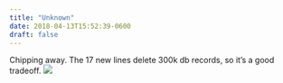 ```yaml
---
title: "Unknown"
date: 2018-04-13T15:52:39-0600
draft: false
---
```


Chipping away. The 17 new lines delete 300k db records, so it’s a good tradeoff.
![](/images/2018/fa0e01ce60.jpg)
